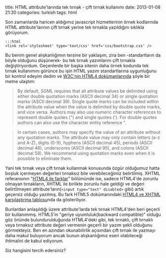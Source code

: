 title: HTML attribute'larında tek tırnak - çift tırnak kullanımı
date: 2013-01-08 21:30
categories: turkish
tags: html

Son zamanlarda haricen aldığımız javascript hizmetlerinin örnek kodlarında HTML attribute'larının çift tırnak yerine tek tırnakla yazıldığını sıklıkla görüyorum.

    :::html
    <link rel='stylesheet' type='text/css' href='css/bootstrap.css' />

Bu benim genel alışkanlığımın tersine bir yaklaşım, zira ben -standartların da böyle olduğunu düşünerek- bu tek tırnak yazımlarını çift tırnakla değiştiriyordum. Geçenlerde bir başka sitenin daha örnek kodunda tek tırnak kullanımını görünce bu işin HTML yazım standartlarına uygunluğunu bir kontrol edeyim dedim ve [W3C'nin HTML4 dokümanlarında](http://www.w3.org/TR/html4/intro/sgmltut.html#h-3.2.2) şöyle bir metne ulaştım:

> By default, SGML requires that all attribute values be delimited using either double quotation marks (ASCII decimal 34) or single quotation marks (ASCII decimal 39). Single quote marks can be included within the attribute value when the value is delimited by double quote marks, and vice versa. Authors may also use numeric character references to represent double quotes (&#34;) and single quotes (&#39;). For double quotes authors can also use the character entity reference &quot;.

> In certain cases, authors may specify the value of an attribute without any quotation marks. The attribute value may only contain letters (a-z and A-Z), digits (0-9), hyphens (ASCII decimal 45), periods (ASCII decimal 46), underscores (ASCII decimal 95), and colons (ASCII decimal 58). We recommend using quotation marks even when it is possible to eliminate them.

Yani tek tırnak veya çift tırnak kullanmak konusunda özgür olduğumuz hatta boşluk içermeyen değerleri tırnaksız bile verebileceğimiz belirtilmiş. XHTML referansının "[HTML4 ile farklar](http://www.w3.org/TR/xhtml1/Overview.html#diffs)" bölümünde ise, sadece HTML4'de zorunlu olmayan tırnakların, XHTML ile birlikte zorunlu hale geldiği ve değeri belirtilmeyen attribute'ların(```<input type="text" disabled>``` gibi) artık geçersiz olduğu yazılmış. Bu fark HTML5 dokümanındaki [HTML4 ve XHTML karşılaştırma tablosu](http://dev.w3.org/html5/html-author/#html-and-xhtml-comparison-1)nda da gösteriliyor.

Bunlardan anlaşıldığı üzere attribute'larda tek tırnak HTML4'den beri geçerli bir kullanımmış. HTML5'in "geriye uyumluluk(backward compatible)" olduğu göz önünde bulundurulduğunda HTML4'deki gibi, tek tırnaklı, çift tırnaklı veya tırnaksız attribute değeri vermenin geçerli bir yazım şekli olduğunu görmekteyiz. Ben en azından okunabilirlik açısından çift tırnak ile yazmayı daha makul buluyorum ancak bunun alışkanlığımız eseri olabileceği ihtimalini de kabul ediyorum.

Siz hangisini tercih edersiniz?